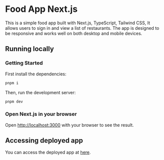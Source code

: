# Food App Next.js

This is a simple food app built with Next.js, TypeScript, Tailwind CSS, It allows users to sign in and view a list of restaurants. The app is designed to be responsive and works well on both desktop and mobile devices.

## Running locally

### Getting Started

First install the dependencies:

```bash
pnpm i
```

Then, run the development server:

```bash
pnpm dev
```

### Open Next.js in your browser

Open [http://localhost:3000](http://localhost:3000) with your browser to see the result.

## Accessing deployed app

You can access the deployed app at [here](https://food-app-nextjs-6kj57a6af-daniel-reis-projects-6e769863.vercel.app/sign-in).
